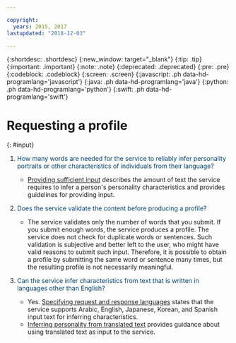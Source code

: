 ```yaml
---

copyright:
  years: 2015, 2017
lastupdated: "2018-12-03"

---
```


{:shortdesc: .shortdesc}
{:new_window: target="_blank"}
{:tip: .tip}
{:important: .important}
{:note: .note}
{:deprecated: .deprecated}
{:pre: .pre}
{:codeblock: .codeblock}
{:screen: .screen}
{:javascript: .ph data-hd-programlang='javascript'}
{:java: .ph data-hd-programlang='java'}
{:python: .ph data-hd-programlang='python'}
{:swift: .ph data-hd-programlang='swift'}

# Requesting a profile
{: #input}

1.  <span style="color:#003F69">How many words are needed for the service to reliably infer personality portraits or other characteristics of individuals from their language?</span>

    -   [Providing sufficient input](/docs/services/personality-insights/input.html#sufficient) describes the amount of text the service requires to infer a person's personality characteristics and provides guidelines for providing input.

1.  <span style="color:#003F69">Does the service validate the content before producing a profile?</span>

    -   The service validates only the number of words that you submit. If you submit enough words, the service produces a profile. The service does not check for duplicate words or sentences. Such validation is subjective and better left to the user, who might have valid reasons to submit such input. Therefore, it is possible to obtain a profile by submitting the same word or sentence many times, but the resulting profile is not necessarily meaningful.

1.  <span style="color:#003F69">Can the service infer characteristics from text that is written in languages other than English?</span>

    -   Yes. [Specifying request and response languages](/docs/services/personality-insights/input.html#languages) states that the service supports Arabic, English, Japanese, Korean, and Spanish input text for inferring characteristics.
    -   [Inferring personality from translated text](/docs/services/personality-insights/guidance.html#translation) provides guidance about using translated text as input to the service.
